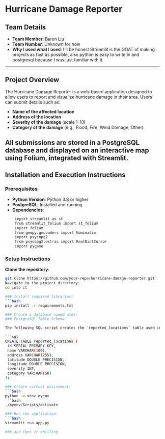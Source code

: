 # Hurricane Damage Reporter

## Team Details
- **Team Member**: Baron Liu  
- **Team Number**: Unknown for now  
- **Why I used what I used**: I'll be honest Streamlit is the GOAT of making projects as fast as possible, also python is easy to write in and postgresql because I was just familiar with it.
---

## Project Overview
The Hurricane Damage Reporter is a web-based application designed to allow users to report and visualize hurricane damage in their area. Users can submit details such as:

- **Name of the affected location**
- **Address of the location**
- **Severity of the damage** (scale 1-10)
- **Category of the damage** (e.g., Flood, Fire, Wind Damage, Other)

All submissions are stored in a PostgreSQL database and displayed on an interactive map using Folium, integrated with Streamlit.
---

## Installation and Execution Instructions

### Prerequisites
- **Python Version**: Python 3.8 or higher
- **PostgreSQL**: Installed and running
- **Dependencies**:
  ```bash
   import streamlit as st
   from streamlit_folium import st_folium
   import folium
   from geopy.geocoders import Nominatim
   import psycopg2
   from psycopg2.extras import RealDictCursor
   import pygame

### Setup Instructions
**Clone the repository**:
   ```bash
   git clone https://github.com/your-repo/hurricane-damage-reporter.git
Navigate to the project directory:
cd into it

### Install required libraries:
 ```bash
   pip install -r requirements.txt

### Create a database named utek:
### PostgreSQL Table Schema

The following SQL script creates the `reported_locations` table used in this project:

```sql
CREATE TABLE reported_locations (
    id SERIAL PRIMARY KEY,
    name VARCHAR(100),
    address VARCHAR(255),
    latitude DOUBLE PRECISION,
    longitude DOUBLE PRECISION,
    severity INT,
    category VARCHAR(50)
);

### Create virtual enviroment:
```bash
   python -m venv myenv
```bash
   ./myenv/Scripts/activate

### Run the application:
```bash
   streamlit run app.py

### and then ur chilling
